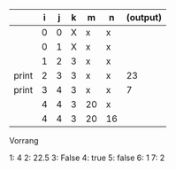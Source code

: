 
|       | i   | j   | k   | m   | n   | (output) |
| ----- | --- | --- | --- | --- | --- | -------- |
|       | 0   | 0   | X   | x   | x   |          |
|       | 0   | 1   | X   | x   | x   |          |
|       | 1   | 2   | 3   | x   | x   |          |
| print | 2   | 3   | 3   | x   | x   | 23       |
| print | 3   | 4   | 3   | x   | x   | 7        |
|       | 4   | 4   | 3   | 20  | x   |          |
|       | 4   | 4   | 3   | 20  | 16  |          |

Vorrang

1: 4
2: 22.5
3: False
4: true
5: false
6: 1
7: 2